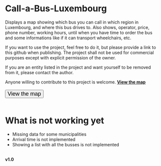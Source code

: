# Call-a-Bus-Luxembourg
Displays a map showing which bus you can call in which region in Luxembourg, and where this bus drives to.
Also shows, operator, price, phone number, working hours, until when you have time to order the bus and some informations like if it can transport wheelchairs, etc.
<br>


If you want to use the project, feel free to do it, but please provide a link to this github when publishing.
The project shall not be used for commercial purposes except with explicit permission of the owner.

If you are an entity listed in the project and want yourself to be removed from it, please contact the author.

Anyone willing to contribute to this project is welcome.
<b><a href="./site.html">View the map</a></b>
<br>
<br>
<input type="button" style="font-size:large" onclick="./site.html" value="View the map"></input>
<br>
<br>
# What is not working yet
<ul>
  <li>Missing data for some municipalities</li>
  <li>Arrival time is not implemented</li>
  <li>Showing a list with all the busses is not implemented</li>
</ul>
<br>
<b>v1.0</b>

